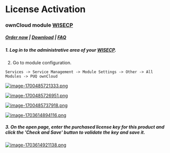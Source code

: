 # License Activation

### ownCloud module **[WISECP](https://puqcloud.com/link.php?id=78)** 

##### [Order now](https://puqcloud.com/index.php?rp=/store/wisecp-module-owncloud) | [Download](https://download.puqcloud.com/WISECP/Product/PUQ_WISECP-ownCloud/) | [FAQ](https://faq.puqcloud.com/)

##### 1. Log in to the administrative area of your **[WISECP](https://puqcloud.com/link.php?id=78)**.

#####   
2. Go to module configuration.

```
Services -> Service Management -> Module Settings -> Other -> All Modules -> PUQ ownCloud
```

[![image-1700485721333.png](https://doc.puq.info/uploads/images/gallery/2023-11/scaled-1680-/image-1700485721333.png)](https://doc.puq.info/uploads/images/gallery/2023-11/image-1700485721333.png)

[![image-1700485726951.png](https://doc.puq.info/uploads/images/gallery/2023-11/scaled-1680-/image-1700485726951.png)](https://doc.puq.info/uploads/images/gallery/2023-11/image-1700485726951.png)

[![image-1700485737918.png](https://doc.puq.info/uploads/images/gallery/2023-11/scaled-1680-/image-1700485737918.png)](https://doc.puq.info/uploads/images/gallery/2023-11/image-1700485737918.png)

[![image-1703614894116.png](https://doc.puq.info/uploads/images/gallery/2023-12/scaled-1680-/image-1703614894116.png)](https://doc.puq.info/uploads/images/gallery/2023-12/image-1703614894116.png)

##### 3. On the open page, enter the purchased license key for this product and click the '**Check and Save**' button to validate the key and save it.

[![image-1703614921138.png](https://doc.puq.info/uploads/images/gallery/2023-12/scaled-1680-/image-1703614921138.png)](https://doc.puq.info/uploads/images/gallery/2023-12/image-1703614921138.png)